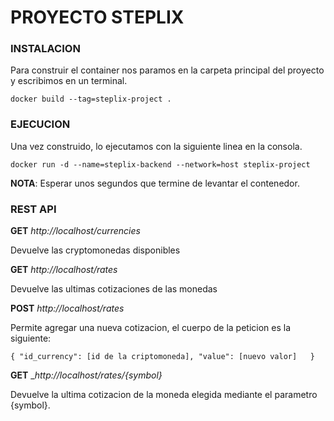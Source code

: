 # PROYECTO STEPLIX

### INSTALACION

Para construir el container nos paramos en la carpeta principal del proyecto y 
escribimos en un terminal.

`docker build --tag=steplix-project .`

### EJECUCION

Una vez construido, lo ejecutamos con la siguiente linea en la consola. 

`docker run -d --name=steplix-backend --network=host steplix-project`

**NOTA**: Esperar unos segundos que termine de levantar el contenedor.

### REST API

**GET** _http://localhost/currencies_ 

Devuelve las cryptomonedas disponibles

**GET** _http://localhost/rates_

Devuelve las ultimas cotizaciones de las monedas

**POST** _http://localhost/rates_

Permite agregar una nueva cotizacion, el cuerpo de la peticion es la siguiente:

`
    {
        "id_currency": [id de la criptomoneda],
        "value": [nuevo valor]  
    }
`

**GET** __http://localhost/rates/{symbol}_

Devuelve la ultima cotizacion de la moneda elegida mediante el parametro {symbol}.